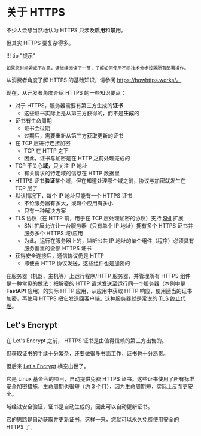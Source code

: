 # 关于 HTTPS

不少人会想当然地认为 HTTPS 只涉及**启用**和**禁用**。

但其实 HTTPS 要复杂得多。

!!! tip "提示"

    如果您时间紧或不在意，请继续阅读下一节，了解如何使用不同技术分步设置所有部署操作。

从消费者角度了解 HTTPS 的基础知识，请参阅 <a href="https://howhttps.works/" class="external-link" target="_blank">https://howhttps.works/。</a>

现在，从开发者角度介绍 HTTPS 的一些知识要点：

* 对于 HTTPS，服务器需要有第三方生成的**证书**
    * 这些证书实际上是从第三方获得的，而不是**生成**的
* 证书有生命周期
    * 证书会过期
    * 过期后，需要重新从第三方获取更新的证书
* 在 TCP 层进行连接加密
    * TCP 在 HTTP 之下
    * 因此，证书与加密是在 HTTP 之前处理完成的
* TCP 不关心**域**，只关注 IP 地址
    * 有关请求的特定域的信息在 HTTP 数据里
* HTTPS 证书**验证**某个域，但在知道处理哪个域之前，协议与加密就发生在 TCP 层了
* 默认情况下，每个 IP 地址只能有一个 HTTPS 证书
    * 不论服务器有多大，或每个应用有多小
    * 只有一种解决方案
* TLS 协议（在 HTTP 前，用于在 TCP 层处理加密的协议）支持 <a href="https://en.wikipedia.org/wiki/Server_Name_Indication" class="external-link" target="_blank"><abbr title="Server Name Indication">SNI</abbr></a> 扩展
    * SNI 扩展允许让一台服务器（只有单个 IP 地址）拥有多个 HTTPS 证书并服务多个 HTTPS 域/应用
    * 为此，运行在服务器上的，监听公共 IP 地址的单个组件（程序）必须具有服务器里的全部 HTTPS 证书
* 获得安全连接后，通信协议仍是 HTTP
    * 即便由 HTTP 协议发送，这些组件也是加密的

在服务器（机器、主机等）上运行程序/HTTP 服务器，并管理所有 HTTPS 组件是一种常见的做法：把解密的 HTTP 请求发送至运行同一个服务器（本例中是 **FastAPI** 应用）的实际 HTTP 应用，从应用中获取 HTTP 响应，使用适当的证书加密，再使用 HTTPS 把它发送回客户端。这种服务器就是常说的 <a href="https://en.wikipedia.org/wiki/TLS_termination_proxy" class="external-link" target="_blank">TLS 终止代理</a>。

## Let's Encrypt

在 Let's Encrypt 之前， HTTPS 证书是由值得信赖的第三方出售的。

但获取证书的手续十分繁杂，还要做很多书面工作，证书也十分昂贵。

但后来 <a href="https://letsencrypt.org/" class="external-link" target="_blank">Let's Encrypt</a> 横空出世了。

它是 Linux 基金会的项目，自动提供免费 HTTPS 证书。这些证书使用了所有标准安全加密措施，生命周期也很短（约 3 个月），因为生命周期短，实际上反而更安全。

域经过安全验证，证书是自动生成的，因此可以自动更新证书。

它的思路是自动获取并更新证书，这样一来，您就可以永久免费使用安全的 HTTPS 了。
